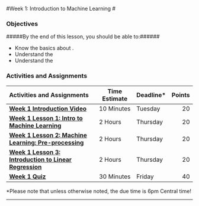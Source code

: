#Week 1: Introduction to Machine Learning #
### Objectives ###

#####By the end of this lesson, you should be able to:######

- Know the basics about .
- Understand the 
- Understand the 

### Activities and Assignments ###

|Activities and Assignments | Time Estimate | Deadline* | Points|
|:------| -----|-------|----------:|
|**[Week 1 Introduction Video][w1v]** | 10 Minutes | Tuesday |20|
|**[Week 1 Lesson 1: Intro to Machine Learning](lesson1.md)**| 2 Hours |Thursday| 20|
|**[Week 1 Lesson 2: Machine Learning: Pre-processing](lesson2.md)**| 2 Hours | Thursday | 20 |
|**[Week 1 Lesson 3: Introduction to Linear Regression](lesson3.md)**| 2 Hours | Thursday| 20 |
|**[Week 1 Quiz][w1q]**| 30 Minutes | Friday | 40|

*Please note that unless otherwise noted, the due time is 6pm Central time!

----------
[w1v]: https://mediaspace.illinois.edu/
[w1q]: https://learn.illinois.edu/
